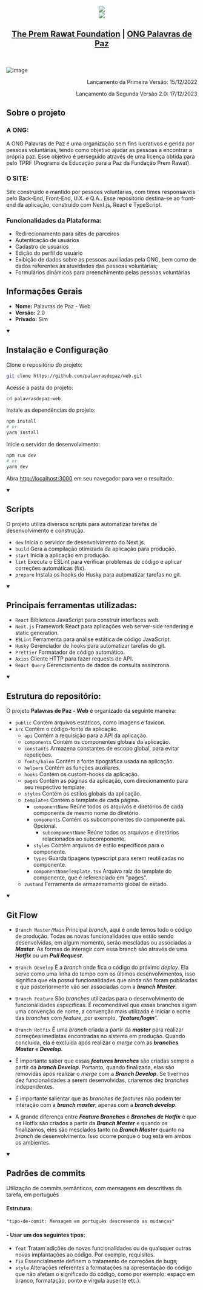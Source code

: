 <p align="center">
<img src="https://user-images.githubusercontent.com/88943961/205815029-dfbeaf17-d12c-485b-b6c2-4ea75011ba52.png"/>
<br/>
<img src="https://user-images.githubusercontent.com/88943961/205815975-0d06d1b3-56aa-4702-95ba-3668faf10376.png"/>
</p>

<h2 align="center"><a href="https://tprf.org/">The Prem Rawat Foundation</a> | <a href="https://github.com/PalavrasDePaz"> ONG Palavras de Paz</a></h2><br/>

![image](https://user-images.githubusercontent.com/88943961/205814572-ec36b186-6733-4af5-b770-3f8524591ad0.png)

<p align="end">Lançamento da Primeira Versão: 15/12/2022</p>
<p align="end">Lançamento da Segunda Versão 2.0: 17/12/2023</p>

<h2>Sobre o projeto</h2>

### A ONG:
A ONG Palavras de Paz é uma organização sem fins lucrativos e gerida por pessoas voluntárias, tendo como objetivo ajudar as pessoas a encontrar a própria paz. Esse objetivo é perseguido através de uma licença obtida para pelo TPRF (Programa de Educação para a Paz da Fundação Prem Rawat).

### O SITE:
Site construído e mantido por pessoas voluntárias, com times responsáveis pelo Back-End, Front-End, U.X. e Q.A.. Esse repositório destina-se ao front-end da aplicação, construído com Next.js, React e TypeScript.

<summary><h3>Funcionalidades da Plataforma:</h3></summary>

* Redirecionamento para sites de parceiros
* Autenticação de usuários
* Cadastro de usuários
* Edição do perfil do usuário
* Exibição de dados sobre as pessoas auxiliadas pela ONG, bem como de dados referentes às atuvidades das pessoas voluntárias;
* Formulários dinâmicos para preenchimento pelas pessoas voluntárias
  

<h2>Informações Gerais</h2>

  * **Nome:** Palavras de Paz - Web
  * **Versão:** 2.0
  * **Privado:** Sim

<details open>  
<summary><h2>Instalação e Configuração</h2></summary>

Clone o repositório do projeto:
```bash
git clone https://github.com/palavrasdepaz/web.git
```

Acesse a pasta do projeto:
```bash
cd palavrasdepaz-web
```

Instale as dependências do projeto:
```bash
npm install
# or
yarn install
```

Inicie o servidor de desenvolvimento:
```bash
npm run dev
# or
yarn dev
```

Abra [http://localhost:3000](http://localhost:3000) em seu navegador para ver o resultado.
</details>    

<details open>  
<summary><h2>Scripts</summary>
O projeto utiliza diversos scripts para automatizar tarefas de desenvolvimento e construção.

* ```dev``` Inicia o servidor de desenvolvimento do Next.js.
* ```build``` Gera a compilação otimizada da aplicação para produção.
* ```start``` Inicia a aplicação em produção.
* ```lint``` Executa o ESLint para verificar problemas de código e aplicar correções automáticas (fix).
* ```prepare``` Instala os hooks do Husky para automatizar tarefas no git.
</details>

<details open>  
<summary><h2>Principais ferramentas utilizadas:</h2></summary>

* ```React``` Biblioteca JavaScript para construir interfaces web.
* ```Next.js``` Framework React para aplicações web server-side rendering e static generation.
* ```ESLint``` Ferramenta para análise estática de código JavaScript.
* ```Husky``` Gerenciador de hooks para automatizar tarefas do git.
* ```Prettier``` Formatador de código automático.
* ```Axios``` Cliente HTTP para fazer requests de API.
* ```React Query``` Gerenciamento de dados de consulta assíncrona.
</details>

<details open>  
<summary><h2>Estrutura do repositório:</h2></summary>

  O projeto **Palavras de Paz - Web** é organizado da seguinte maneira:
* ```public``` Contém arquivos estáticos, como imagens e favicon.
* ```src``` Contém o código-fonte da aplicação.
  * ```api``` Contém a requisição para a API da aplicação.
  * ```components``` Contém os componentes globais da aplicação.
  * ```constants``` Armazena constantes de escopo global, para evitar repetições.
  * ```fonts/baloo``` Contém a fonte tipográfica usada na aplicação.
  * ```helpers``` Contém as funções auxiliares.
  * ```hooks``` Contém os custom-hooks da aplicação.
  * ```pages``` Contém as páginas da aplicação, com direcionamento para seu respectivo template.
  * ```styles``` Contém os estilos globais da aplicação.
  * ```templates``` Contém o template de cada página.
    *  ```componentName``` Reúne todos os arquivos e diretórios de cada componente de mesmo nome do diretório.
      * ```components``` Contém os subcomponentes do componente pai. Opcional.
        * ```subcomponentName``` Reúne todos os arquivos e diretórios relacionados ao subcomponente.
      * ```styles``` Contém arquivos de estilo específicos para o componente.
      * ```types``` Guarda tipagens typescript para serem reutilizadas no componente.
      * ```componentNameTemplate.tsx``` Arquivo raíz do template do componente, que é referenciado em "pages".
  * ```zustand``` Ferramenta de armazenamento global de estado.

</details>

<details open>
  <summary><h2>Git Flow</h2></summary>

 * ```Branch Master/Main```
Principal *branch*, aqui é onde temos todo o código de produção. Todas as novas funcionalidades que estão sendo desenvolvidas, em algum momento, serão mescladas ou associadas a ***Master***. As formas de interagir com essa branch são através de uma ***Hotfix*** ou um ***Pull Request***.

* ```Branch Develop```
É a *branch* onde fica o código do próximo *deploy*. Ela serve como uma linha do tempo com os últimos desenvolvimentos, isso significa que ela possui funcionalidades que ainda não foram publicadas e que posteriormente vão ser associadas com a ***branch Master***.

* ```Branch Feature```
São *branches* utilizadas para o desenvolvimento de funcionalidades específicas. É recomendável que essas branches sigam uma convenção de nome, a convenção mais utilizada é iniciar o nome das *branches* com *feature*, por exemplo, “***feature/login***”.

* ```Branch Hotfix```
É uma *branch* criada a partir da ***master*** para realizar correções imediatas encontradas no sistema em produção. Quando concluída, ela é excluída após realizar o *merge* com as ***branches Master*** e ***Develop***.

* É importante saber que essas ***features branches*** são criadas sempre a partir da ***branch Develop***. Portanto, quando finalizada, elas são removidas após realizar o *merge* com a ***Branch Develop***. Se tivermos dez funcionalidades a serem desenvolvidas, criaremos dez *branches* independentes.

* É importante salientar que as *branches* de *features* não podem ter interação com a ***branch master***, apenas com a ***branch develop***.

* A grande diferença entre ***Feature Branches*** e ***Branches de Hotfix*** é que os Hotfix são criados a partir da ***Branch Master*** e quando os finalizamos, eles são mesclados tanto na ***Branch Master*** quanto na *branch* de desenvolvimento. Isso ocorre porque o bug está em ambos os ambientes.
</details>

<details open>
  <summary><h2>Padrões de commits</h2></summary>
Utilização de commits semânticos, com mensagens em descritivas da tarefa, em português
  
#### Estrutura:
  
  ```"tipo-de-comit: Mensagem em português descrevendo as mudanças"```
  
#### <tipo-de-commit> - Usar um dos seguintes tipos:

  * ```feat``` Tratam adições de novas funcionalidades ou de quaisquer outras novas implantações ao código. Por exemplo, requisitos.
  * ```fix``` Essencialmente definem o tratamento de correções de bugs;
  * ```style``` Alterações referentes a formatações na apresentação do código que não afetam o significado do código, como por exemplo: espaço em branco, formatação, ponto e vírgula ausente etc.).
  
</details>

